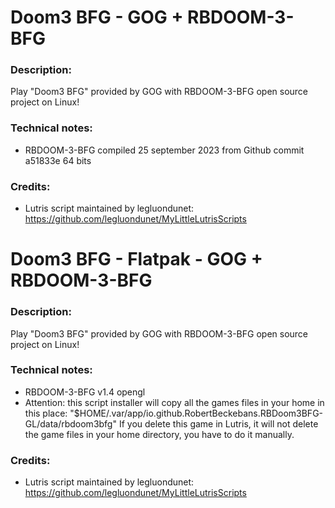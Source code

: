 # Doom3 BFG - GOG + RBDOOM-3-BFG
### Description:
Play "Doom3 BFG" provided by GOG with RBDOOM-3-BFG open source project on Linux!
### Technical notes:
- RBDOOM-3-BFG compiled 25 september 2023 from Github commit a51833e 64 bits
### Credits:
- Lutris script maintained by legluondunet: https://github.com/legluondunet/MyLittleLutrisScripts

# Doom3 BFG - Flatpak - GOG + RBDOOM-3-BFG
### Description:
Play "Doom3 BFG" provided by GOG with RBDOOM-3-BFG open source project on Linux!
### Technical notes:
- RBDOOM-3-BFG v1.4 opengl
- Attention: this script installer will copy all the games files in your home in this place: 
"$HOME/.var/app/io.github.RobertBeckebans.RBDoom3BFG-GL/data/rbdoom3bfg"
If you delete this game in Lutris, it will not delete the game files in your home directory, you have to do it manually.
### Credits:
- Lutris script maintained by legluondunet: https://github.com/legluondunet/MyLittleLutrisScripts

